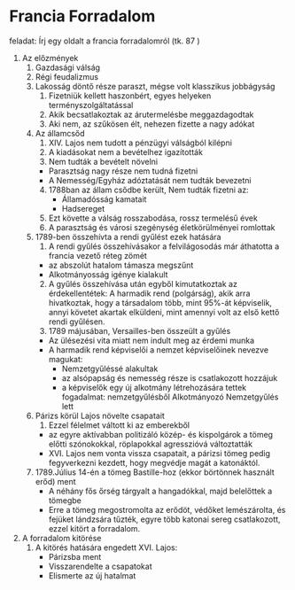 # Francia Forradalom  
feladat: Írj egy oldalt a francia forradalomról (tk. 87 )  
1. Az előzmények  
    1. Gazdasági válság  
    2. Régi feudalizmus  
    3. Lakosság döntő része paraszt, mégse volt klasszikus jobbágyság  
        1. Fizetniük kellett haszonbért, egyes helyeken terményszolgáltatással  
        2. Akik becsatlakoztak az árutermelésbe meggazdagodtak  
        3. Aki nem, az szűkösen élt, nehezen fizette a nagy adókat  
    4. Az államcsőd  
        1. XIV. Lajos nem tudott a pénzügyi válságból kilépni  
        2. A kiadásokat nem a bevételhez igazították  
        3. Nem tudták a bevételt növelni  
          - Parasztság nagy része nem tudná fizetni  
          - A Nemesség/Egyház adóztatását nem tudták bevezetni  
        4. 1788ban az állam csődbe került, Nem tudták fizetni az:  
           - Államadósság kamatait  
           - Hadsereget  
        5. Ezt követte a válság rosszabodása, rossz termelésű évek  
        6. A parasztság és városi szegénység életkörülményei romlottak  
    5. 1789-ben összehívta a rendi gyűlést ezek hatására  
       1. A rendi gyűlés összehívásakor a felvilágosodás már áthatotta a francia vezető réteg zömét  
       - az abszolút hatalom támasza megszűnt  
       - Alkotmányosság igénye kialakult  
       2. A gyűlés összehívása után egyből kimutatkoztak az érdekellentétek: A harmadik rend (polgárság), akik arra hivatkoztak, hogy a társadalom több, mint 95%-át képviselik, annyi követet akartak elküldeni, mint amennyi volt az első kettő rendi gyűlésen.  
       3. 1789 májusában, Versailles-ben összeült a gyűlés  
       - Az ülésezési vita miatt nem indult meg az érdemi munka  
       - A harmadik rend képviselői a nemzet képviselőinek nevezve magukat:  
         - Nemzetgyűléssé alakultak  
         - az alsópapság és nemesség része is csatlakozott hozzájuk  
         - a képviselők egy új alkotmány létrehozására tettek fogadalmat: nemzetgyűlésből Alkotmányozó Nemzetgyűlés lett  
    6. Párizs körül Lajos növelte csapatait  
       1. Ezzel félelmet váltott ki az emberekből  
        - az egyre aktívabban politizáló közép- és kispolgárok a tömeg előtti szónokokkal, röplapokkal agresszióvá változtatták  
        - XVI. Lajos nem vonta vissza csapatait, a párizsi tömeg pedig fegyverkezni kezdett, hogy megvédje magát a katonáktól.  
    7. 1789.Július 14-én a tömeg Bastille-hoz (ekkor börtönnek használt erőd) ment  
       - A néhány fős őrség tárgyalt a hangadókkal, majd belelőttek a tömegbe  
       - Erre a tömeg megostromolta az erődöt, védőket lemészárolta, és fejüket lándzsára tűzték, egyre több katonai sereg csatlakozott, ezzel kitört a forradalom.  
2. A forradalom kitörése  
    1. A kitörés hatására engedett XVI. Lajos:  
        - Párizsba ment  
        - Visszarendelte a csapatokat  
        - Elismerte az új hatalmat  

